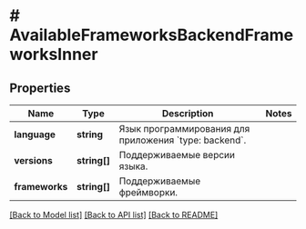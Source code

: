 # # AvailableFrameworksBackendFrameworksInner

## Properties

Name | Type | Description | Notes
------------ | ------------- | ------------- | -------------
**language** | **string** | Язык программирования для приложения &#x60;type: backend&#x60;. |
**versions** | **string[]** | Поддерживаемые версии языка. |
**frameworks** | **string[]** | Поддерживаемые фреймворки. |

[[Back to Model list]](../../README.md#models) [[Back to API list]](../../README.md#endpoints) [[Back to README]](../../README.md)
